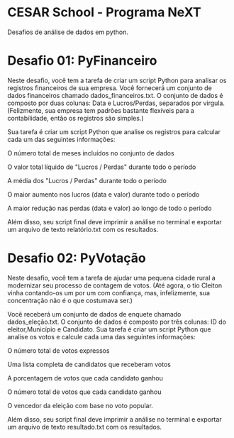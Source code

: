 # CESAR School - Programa NeXT
 Desafios de análise de dados em python.

# Desafio 01: PyFinanceiro

Neste desafio, você tem a tarefa de criar um script Python para analisar os registros financeiros de sua empresa. Você fornecerá um conjunto de dados financeiros chamado dados_financeiros.txt. O conjunto de dados é composto por duas colunas: Data e Lucros/Perdas, separados por virgula. (Felizmente, sua empresa tem padrões bastante flexíveis para a contabilidade, então os registros são simples.)

Sua tarefa é criar um script Python que analise os registros para calcular cada um das seguintes informações:

O número total de meses incluídos no conjunto de dados

O valor total líquido de "Lucros / Perdas" durante todo o período

A média dos "Lucros / Perdas" durante todo o período

O maior aumento nos lucros (data e valor) durante todo o período

A maior redução nas perdas (data e valor) ao longo de todo o período

Além disso, seu script final deve imprimir a análise no terminal e exportar um arquivo de texto relatório.txt com os resultados.

# Desafio 02: PyVotação

Neste desafio, você tem a tarefa de ajudar uma pequena cidade rural a modernizar seu processo de contagem de votos. (Até agora, o tio Cleiton vinha contando-os um por um com confiança, mas, infelizmente, sua concentração não é o que costumava ser.)

Você receberá um conjunto de dados de enquete chamado dados_eleção.txt. O conjunto de dados é composto por três colunas: ID do eleitor,Município e Candidato. Sua tarefa é criar um script Python que analise os votos e calcule cada uma das seguintes informações:

O número total de votos expressos

Uma lista completa de candidatos que receberam votos

A porcentagem de votos que cada candidato ganhou

O número total de votos que cada candidato ganhou

O vencedor da eleição com base no voto popular.

Além disso, seu script final deve imprimir a análise no terminal e exportar um arquivo de texto resultado.txt com os resultados.

